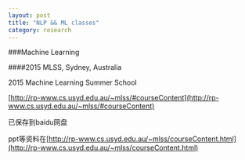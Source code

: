 ```yaml
---
layout: post
title: "NLP && ML classes"
category: research
---
```


###Machine Learning

####2015 MLSS, Sydney, Australia

2015 Machine Learning Summer School

[http://rp-www.cs.usyd.edu.au/~mlss/#courseContent](http://rp-www.cs.usyd.edu.au/~mlss/#courseContent)

已保存到baidu网盘

ppt等资料在[http://rp-www.cs.usyd.edu.au/~mlss/courseContent.html](http://rp-www.cs.usyd.edu.au/~mlss/courseContent.html)


